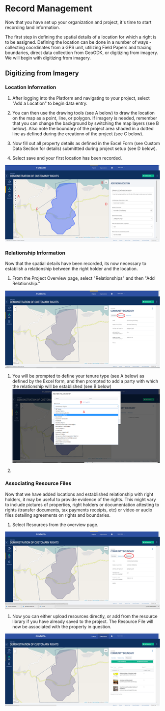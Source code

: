 # Record Management

Now that you have set up your organization and project, it's time to start recording land information.

The first step in defining the spatial details of a location for which a right is to be assigned.  Defining the location can be done in a number of ways - collecting coordinates from a GPS unit, utilizing Field Papers and tracing boundaries, direct data collection from GeoODK, or digitizing from imagery.  We will begin with digitizing from imagery.

## Digitizing from Imagery

### Location Information

1. After logging into the Platform and navigating to your project, select "Add a Location" to begin data entry.

2. You can then use the drawing tools \(see A below\) to draw the location on the map as a point, line, or polygon.  If imagery is needed, remember that you can change the background by switching the map layers \(see B below\). Also note the boundary of the project area shaded in a dotted line as defined during the creationn of the project \(see C below\).

3. Now fill out all property details as defined in the Excel Form \(see Custom Data Section for details\) submittted during project setup \(see D below\).

4. Select save and your first location has been recorded.


![](/assets/Records_Digitizing.png)

### Relationship Information

Now that the spatial details have been recorded, its now necessary to establish a relationship between the right holder and the location.

1. From the Project Overview page, select "Relationships" and then "Add Relationship."

![](/assets/Records_Relationships.png)
1. You will be prompted to define your tenure type \(see A below\) as defined by the Excel form, and then prompted to add a party with which the relationship will be established \(see B below\)![](/assets/Records_RelationshipType&Party.png)

3.

### Associating Resource Files

Now that we have added locations and established relationship with right holders, it may be useful to provide evidence of the rights.  This might vary to include pictures of properties, right holders or documentation attesting to rights \(transfer documents, tax payments receipts, etc\) or video or audio files detailing agreements on rights and boundaries.

1. Select Resources from the overview page. 


![](/assets/Records_ResourceFiles.png)

1. Now you can either upload resources directly, or add from the resource library if you have already saved to the project.  The Resource File will now be associated with the property in question.

  ![](/assets/Records_ResourFilesAddition.png)




